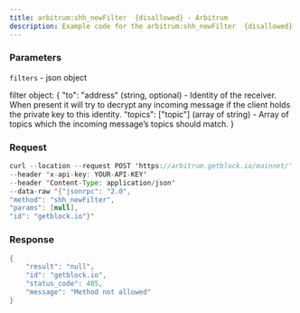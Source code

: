 ```yaml
---
title: arbitrum:shh_newFilter  {disallowed} - Arbitrum
description: Example code for the arbitrum:shh_newFilter  {disallowed} json-rpc method. Сomplete guide on how to use arbitrum:shh_newFilter  {disallowed} json-rpc in GetBlock.io Web3 documentation.
---
```


### Parameters


`filters` - json object

filter object: { "to": "address" (string, optional) - Identity of the
receiver. When present it will try to decrypt any incoming message if
the client holds the private key to this identity. "topics": \["topic"\]
(array of string) - Array of topics which the incoming message’s topics
should match. }

### Request

``` java
curl --location --request POST 'https://arbitrum.getblock.io/mainnet/' 
--header 'x-api-key: YOUR-API-KEY' 
--header 'Content-Type: application/json' 
--data-raw '{"jsonrpc": "2.0",
"method": "shh_newFilter",
"params": [null],
"id": "getblock.io"}'
```

###  Response

``` java
{
    "result": "null",
    "id": "getblock.io",
    "status_code": 405,
    "message": "Method not allowed"
}
```

